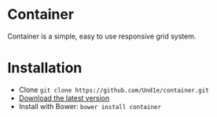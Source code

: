 Container
==========

Container is a simple, easy to use responsive grid system.

Installation
============
<ul>
<li>Clone <code>git clone https://github.com/Und1e/container.git</code></li>
<li><a href="#">Download the latest version</a></li>
<li>Install with Bower: <code>bower install container</code></li>
</ul>
